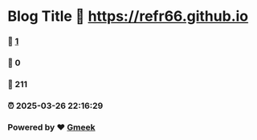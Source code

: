 # Blog Title :link: https://refr66.github.io 
### :page_facing_up: [1](https://refr66.github.io/tag.html) 
### :speech_balloon: 0 
### :hibiscus: 211 
### :alarm_clock: 2025-03-26 22:16:29 
### Powered by :heart: [Gmeek](https://github.com/Meekdai/Gmeek)
